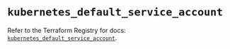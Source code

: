 # `kubernetes_default_service_account`

Refer to the Terraform Registry for docs: [`kubernetes_default_service_account`](https://registry.terraform.io/providers/hashicorp/kubernetes/2.25.2/docs/resources/default_service_account).
